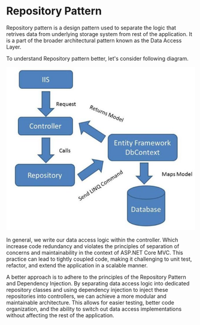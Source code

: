 # Repository Pattern
Repository pattern is a design pattern used to separate the logic that retrives data from underlying storage system from rest of the application. It is a part of the broader architectural pattern known as the Data Access Layer.

To understand Repository pattern better, let's consider following diagram.

![Repository Pattern](Images/Repository.jpg)

In general, we write our data access logic within the controller. Which increase code redundancy and  violates the principles of separation of concerns and maintainability in the context of ASP.NET Core MVC. This practice can lead to tightly coupled code, making it challenging to unit test, refactor, and extend the application in a scalable manner.

A better approach is to adhere to the principles of the Repository Pattern and Dependency Injection. By separating data access logic into dedicated repository classes and using dependency injection to inject these repositories into controllers, we can achieve a more modular and maintainable architecture. This allows for easier testing, better code organization, and the ability to switch out data access implementations without affecting the rest of the application.
